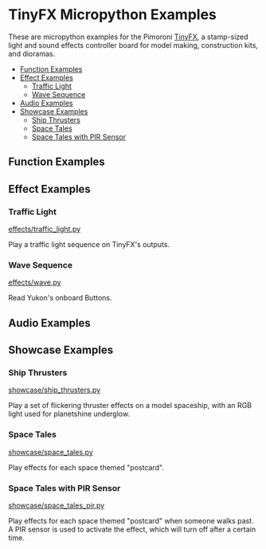 # TinyFX Micropython Examples <!-- omit in toc -->

These are micropython examples for the Pimoroni [TinyFX](https://shop.pimoroni.com/products/tiny_fx), a stamp-sized light and sound effects controller board for model making, construction kits, and dioramas.

- [Function Examples](#function-examples)
- [Effect Examples](#effect-examples)
  - [Traffic Light](#traffic-light)
  - [Wave Sequence](#wave-sequence)
- [Audio Examples](#audio-examples)
- [Showcase Examples](#showcase-examples)
  - [Ship Thrusters](#ship-thrusters)
  - [Space Tales](#space-tales)
  - [Space Tales with PIR Sensor](#space-tales-with-pir-sensor)


## Function Examples



## Effect Examples

### Traffic Light
[effects/traffic_light.py](effects/traffic_light.py)

Play a traffic light sequence on TinyFX's outputs.


### Wave Sequence
[effects/wave.py](effects/wave.py)

Read Yukon's onboard Buttons.


## Audio Examples



## Showcase Examples

### Ship Thrusters
[showcase/ship_thrusters.py](showcase/ship_thrusters.py)

Play a set of flickering thruster effects on a model spaceship, with an RGB light used for planetshine underglow.


### Space Tales
[showcase/space_tales.py](showcase/space_tales.py)

Play effects for each space themed "postcard".


### Space Tales with PIR Sensor
[showcase/space_tales_pir.py](showcase/space_tales_with_pir.py)

Play effects for each space themed "postcard" when someone walks past.
A PIR sensor is used to activate the effect, which will turn off after a certain time.
